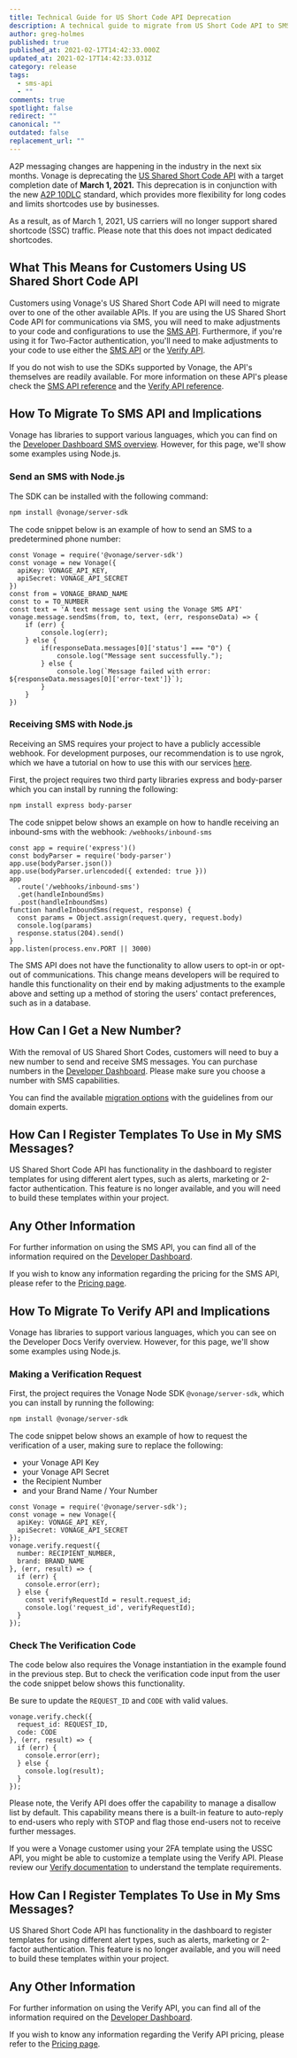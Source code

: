 ```yaml
---
title: Technical Guide for US Short Code API Deprecation
description: A technical guide to migrate from US Short Code API to SMS and Verify APIs.
author: greg-holmes
published: true
published_at: 2021-02-17T14:42:33.000Z
updated_at: 2021-02-17T14:42:33.031Z
category: release
tags:
  - sms-api
  - ""
comments: true
spotlight: false
redirect: ""
canonical: ""
outdated: false
replacement_url: ""
---
```



A2P messaging changes are happening in the industry in the next six months. Vonage is deprecating the [US Shared Short Code API](https://developer.nexmo.com/messaging/us-short-codes/overview) with a target completion date of **March 1, 2021.** This deprecation is in conjunction with the new [A2P 10DLC](https://nexmoinc.atlassian.net/wiki/spaces/MSG/pages/2220163442/) standard, which provides more flexibility for long codes and limits shortcodes use by businesses.

As a result, as of March 1, 2021, US carriers will no longer support shared shortcode (SSC) traffic. Please note that this does not impact dedicated shortcodes.

## What This Means for Customers Using US Shared Short Code API

Customers using Vonage's US Shared Short Code API will need to migrate over to one of the other available APIs. If you are using the US Shared Short Code API for communications via SMS, you will need to make adjustments to your code and configurations to use the [SMS API](https://developer.nexmo.com/messaging/sms/overview). Furthermore, if you're using it for Two-Factor authentication, you'll need to make adjustments to your code to use either the [SMS API](https://developer.nexmo.com/messaging/sms/overview) or the [Verify API](https://developer.nexmo.com/verify/overview).

If you do not wish to use the SDKs supported by Vonage, the API's themselves are readily available. For more information on these API's please check the [SMS API reference](https://developer.nexmo.com/api/sms) and the [Verify API reference](https://developer.nexmo.com/api/verify).

## How To Migrate To SMS API and Implications

Vonage has libraries to support various languages, which you can find on the [Developer Dashboard SMS overview](https://developer.nexmo.com/messaging/sms/overview). However, for this page, we'll show some examples using Node.js.

### Send an SMS with Node.js

The SDK can be installed with the following command:

```bash
npm install @vonage/server-sdk
```

The code snippet below is an example of how to send an SMS to a predetermined phone number:

```node
const Vonage = require('@vonage/server-sdk')
const vonage = new Vonage({
  apiKey: VONAGE_API_KEY,
  apiSecret: VONAGE_API_SECRET
})
const from = VONAGE_BRAND_NAME
const to = TO_NUMBER
const text = 'A text message sent using the Vonage SMS API'
vonage.message.sendSms(from, to, text, (err, responseData) => {
    if (err) {
        console.log(err);
    } else {
        if(responseData.messages[0]['status'] === "0") {
            console.log("Message sent successfully.");
        } else {
            console.log(`Message failed with error: ${responseData.messages[0]['error-text']}`);
        }
    }
})
```

### Receiving SMS with Node.js

Receiving an SMS requires your project to have a publicly accessible webhook. For development purposes, our recommendation is to use ngrok, which we have a tutorial on how to use this with our services [here](https://learn.vonage.com/blog/2017/07/04/local-development-nexmo-ngrok-tunnel-dr/).

First, the project requires two third party libraries express and body-parser which you can install by running the following:

```bash
npm install express body-parser
```

The code snippet below shows an example on how to handle receiving an inbound-sms with the webhook: `/webhooks/inbound-sms`

```node
const app = require('express')()
const bodyParser = require('body-parser')
app.use(bodyParser.json())
app.use(bodyParser.urlencoded({ extended: true }))
app
  .route('/webhooks/inbound-sms')
  .get(handleInboundSms)
  .post(handleInboundSms)
function handleInboundSms(request, response) {
  const params = Object.assign(request.query, request.body)
  console.log(params)
  response.status(204).send()
}
app.listen(process.env.PORT || 3000)
```

The SMS API does not have the functionality to allow users to opt-in or opt-out of communications. This change means developers will be required to handle this functionality on their end by making adjustments to the example above and setting up a method of storing the users' contact preferences, such as in a database.

## How Can I Get a New Number?

With the removal of US Shared Short Codes, customers will need to buy a new number to send and receive SMS messages. You can purchase numbers in the [Developer Dashboard](https://dashboard.nexmo.com/buy-numbers). Please make sure you choose a number with SMS capabilities.

You can find the available [migration options](https://help.nexmo.com/hc/en-us/articles/360050905592-10DLC-Preparation) with the guidelines from our domain experts.

## How Can I Register Templates To Use in My SMS Messages?

US Shared Short Code API has functionality in the dashboard to register templates for using different alert types, such as alerts, marketing or 2-factor authentication. This feature is no longer available, and you will need to build these templates within your project.

## Any Other Information

For further information on using the SMS API, you can find all of the information required on the [Developer Dashboard](https://developer.nexmo.com/messaging/sms/overview).

If you wish to know any information regarding the pricing for the SMS API, please refer to the [Pricing page](https://www.vonage.co.uk/communications-apis/messages/pricing/).

## How To Migrate To Verify API and Implications

Vonage has libraries to support various languages, which you can see on the Developer Docs Verify overview. However, for this page, we'll show some examples using Node.js.

### Making a Verification Request

First, the project requires the Vonage Node SDK `@vonage/server-sdk`, which you can install by running the following:

```bash
npm install @vonage/server-sdk
```

The code snippet below shows an example of how to request the verification of a user, making sure to replace the following:

* your Vonage API Key
* your Vonage API Secret
* the Recipient Number
* and your Brand Name / Your Number

```node
const Vonage = require('@vonage/server-sdk');
const vonage = new Vonage({
  apiKey: VONAGE_API_KEY,
  apiSecret: VONAGE_API_SECRET
});
vonage.verify.request({
  number: RECIPIENT_NUMBER,
  brand: BRAND_NAME
}, (err, result) => {
  if (err) {
    console.error(err);
  } else {
    const verifyRequestId = result.request_id;
    console.log('request_id', verifyRequestId);
  }
});
```

### Check The Verification Code

The code below also requires the Vonage instantiation in the example found in the previous step. But to check the verification code input from the user the code snippet below shows this functionality.

Be sure to update the `REQUEST_ID` and `CODE` with valid values.

```node
vonage.verify.check({
  request_id: REQUEST_ID,
  code: CODE
}, (err, result) => {
  if (err) {
    console.error(err);
  } else {
    console.log(result);
  }
});
```

Please note, the Verify API does offer the capability to manage a disallow list by default. This capability means there is a built-in feature to auto-reply to end-users who reply with STOP and flag those end-users not to receive further messages.

If you were a Vonage customer using your 2FA template using the USSC API, you might be able to customize a template using the Verify API. Please review our [Verify documentation](https://developer.nexmo.com/api/verify/templates/curl) to understand the template requirements.

## How Can I Register Templates To Use in My Sms Messages?

US Shared Short Code API has functionality in the dashboard to register templates for using different alert types, such as alerts, marketing or 2-factor authentication. This feature is no longer available, and you will need to build these templates within your project.

## Any Other Information

For further information on using the Verify API, you can find all of the information required on the [Developer Dashboard](https://developer.nexmo.com/messaging/sms/overview).

If you wish to know any information regarding the Verify API pricing, please refer to the [Pricing page](https://www.vonage.co.uk/communications-apis/messages/pricing/).